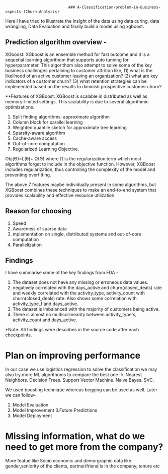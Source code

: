                                 ### A-Classification-problem-in-Business-aspects-(Churn-Analysis)
Here I have tried to illustrate the insight of the data using data curing, data wrangling, Data Evaluation and finally build a model using xgboost.


## Prediction algorithm overview -
XGboost:
  XGboost is an ensemble method for fast outcome and it is a sequetial learning algorithom that supports auto tunning for hyperparameter.
This algorithom also attempt to solve some of the key business challenges pertaining to customer attrition like, 
(1) what is the likelihood of an active customer leaving an organization? 
(2) what are key indicators of a customer churn? 
(3) what retention strategies can be implemented based on the results to diminish prospective customer churn?

**Features of XGBoost:
 XGBoost is scalable in distributed as well as memory-limited settings. This scalability is due to several algorithmic optimizations.

1. Split finding algorithms: approximate algorithm
2. Column block for parallel learning
3. Weighted quantile sketch for approximate tree learning
4. Sparsity-aware algorithm
5. Cache-aware access
6. Out-of-core computation
7. Regularized Learning Objective.

Obj(Θ)=L(θ)+ Ω(Θ)
where Ω is the regularization term which most algorithms forget to include in the objective function. However, XGBoost includes regularization, thus controlling the complexity of the model and preventing overfitting.

The above 7 features maybe individually present in some algorithms, but XGBoost combines these techniques to make an end-to-end system that provides scalability and effective resource utilization.

## Reason for choosing
1. Speed
2. Awareness of sparse data
3. mplementation on single, distributed systems and out-of-core computation
4. Parallelization

## Findings
I have summarise some of the key findings from EDA -
1. The dataset does not have any missing or erroneous data values.
2. negatively correlated with the days_active and churn(closed_deals) rate 
   and weekly correlated with the activity_type, activity_count with churn(closed_deals) rate. 
   Also shows some correlation with activity_type_f and days_active.
3. The dataset is imbalanced with the majority of customers being active.
4. There is almost no multicollinearity between activity_type's, activity_count and days_active.

*Note: All findings were describes in the source code after each checkpoints. 

# Plan on improving performance
In our case we use logistics regression to solve the classification we may also try more ML algorithoms to compare the best one-
k-Nearest Neighbors.
Decision Trees.
Support Vector Machine.
Naive Bayes.
SVC.

We used boosting technique whereas begging can be used as well. Later we can follow-  
1. Model Evaluation
2. Model Improvement
3.Future Predictions
4. Model Deployment


# Missing information, what do we need to get more from the company?
More featue like Socio economic and demorgraphic data like gender,seniority of the clients, partner/friend is in the company, tenure etc
